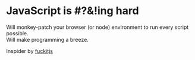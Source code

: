 # JavaScript is #?&!ing hard

Will monkey-patch your browser (or node) environment to run every script possible.  
Will make programming a breeze.

Inspider by [fuckitjs](https://github.com/mattdiamond/fuckitjs)
